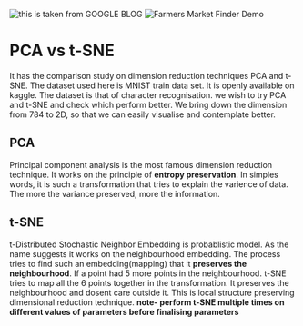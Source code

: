 ![this is taken from GOOGLE BLOG](tSNE.gif)
![Farmers Market Finder Demo]("https://3.bp.blogspot.com/-NE01azL_JxU/Wxli17oYNzI/AAAAAAAACxQ/axOI2yy-Ft0QbqaekOyemm5Xn0wAFvRUwCLcBGAs/s640/image2.gif")
# PCA vs t-SNE
It has the comparison study on dimension reduction techniques PCA and t-SNE.
The dataset used here is MNIST train data set. It is openly available on kaggle. The dataset is that of character recognisation. 
we wish to try PCA and t-SNE and check which perform better. We bring down the dimension from 784 to 2D, so that we can easily visualise and contemplate better.

## PCA 
Principal component analysis is the most famous dimension reduction technique. It works on the principle of **entropy preservation**. In simples words, it is such a transformation that tries to explain the varience of data. The more the variance preserved, more the information. 

## t-SNE
t-Distributed Stochastic Neighbor Embedding is probablistic model. As the name suggests it works on the neighbourhood embedding. The process tries to find such an embedding(mapping) that it **preserves the neighbourhood**. If a point had 5 more points in the neighbourhood. t-SNE tries to map all the 6 points together in the transformation. It preserves the neighbourhood and dosent care outside it. This is local structure preserving dimensional reduction technique.
**note- perform t-SNE multiple times on different values of parameters before finalising parameters**
